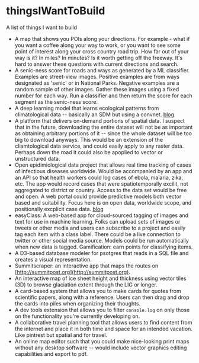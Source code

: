 # thingsIWantToBuild
A list of things I want to build


- A map that shows you POIs along your directions. For example - what if you want a coffee along your way to work, or you want to see some point of interest along your cross country road trip. How far out of your way is it? In miles? In minutes? Is it worth getting off the freeway. It's hard to answer these questions with current directions and search.
- A senic-ness score for roads and ways as generated by a ML classifier. Examples are street-view images. Positive examples are from ways designated as 'senic' or in National Parks. Negative examples are a random sample of other images. Gather these images using a fixed number for each way. Run a classifier and then return the score for each segment as the senic-ness score.
- A deep learning model that learns ecological patterns from climatological data -- basically an SDM but using a convnet. [blog](http://scottsfarley.com/research/ide/2017/08/05/sdms-with-cnn.html)
- A platform that delivers on-demand portions of spatial data. I suspect that in the future, downloading the entire dataset will not be as important as obtaining arbitrary portions of it -- since the whole dataset will be too big to download anyways. This would be an extension of the cliamtological data service, and could easily apply to any raster data. Perhaps down the road it could also be apoplied to vector or unstructured data.
- Open epidimiological data project that allows real time tracking of cases of infectious diseases worldwide. Would be accompanied by an app and an API so that health workers could log cases of ebola, malaria, zika, etc. The app would record cases that were spatiotemporally excilit, not aggregated to district or country. Access to the data set would be free and open. A web portal could provide predictive models both vector based and suitability. Focus here is on open data, worldwide scope, and positionally excplicit case data. [blog](http://scottsfarley.com/opendigit/projects/2017/08/01/OpenDigit.html)
- easyClass: A web-based app for cloud-sourced tagging of images and text for use in machine learning. Folks can upload sets of images or tweets or other media and users can subscribe to a project and easily tag each item with a class label. There could be a live connection to twitter or other social media source. Models could be run automatically when new data is tagged. Gamification: earn points for classifying items.
- A D3-based database modeler for psotgres that reads in a SQL file and creates a visual representation.
- Summitscraper: an interactive app that maps the routes on [http://summitpost.org](http://summitpost.org).
- An interactive map of ice sheet height and thickness using vector tiles (3D) to browse glaciation extent through the LIG or longer.
- A card-based system that allows you to make cards for quotes from scientific papers, along with a reference. Users can then drag and drop the cards into piles when organizing their thoughts. 
- A dev tools extension that allows you to filter `console.log` on only those on the functionality you're currently developing on.
- A collaborative travel planning tool that allows users to find content from the internet and place it in both time and space for an intended vacation. Like pintrest but spatial and for travel.
- An online map editor such that you could make nice-looking print maps without any desktop software -- would include vector graphics editing capabilities and export to pdf. 

